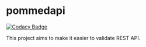 # pommedapi

[![Codacy Badge](https://api.codacy.com/project/badge/Grade/2b1dd476cce94e19864b0ce158b795eb)](https://www.codacy.com/app/gfriloux/pommedapi?utm_source=github.com&utm_medium=referral&utm_content=gfriloux/pommedapi&utm_campaign=badger)

This project aims to make it easier to validate REST API.